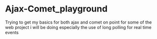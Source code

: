 # Ajax-Comet_playground
Trying to get my basics for both ajax and comet on point for some of the web project i will be doing especially the use of long polling for real time events
